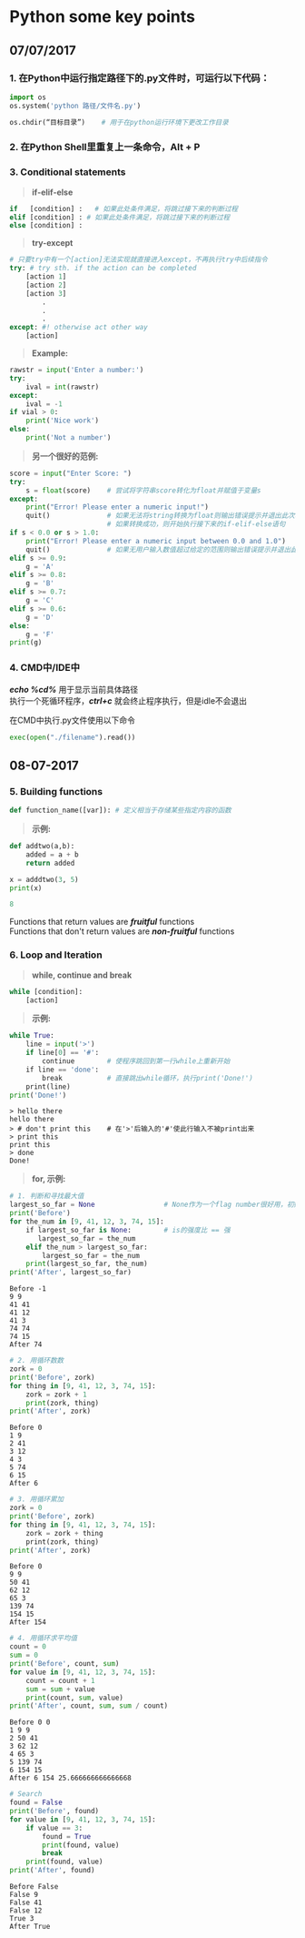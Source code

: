 # Python some key points

## 07/07/2017

### 1. 在Python中运行指定路径下的.py文件时，可运行以下代码：
```python
import os
os.system('python 路径/文件名.py')

os.chdir(“目标目录”)    # 用于在python运行环境下更改工作目录
```

### 2. 在Python Shell里重复上一条命令，Alt + P

### 3. Conditional statements
> **if-elif-else**
```python
if   [condition] :   # 如果此处条件满足，将跳过接下来的判断过程
elif [condition] : # 如果此处条件满足，将跳过接下来的判断过程
else [condition] :
```
> **try-except**
```python
# 只要try中有一个[action]无法实现就直接进入except，不再执行try中后续指令
try: # try sth. if the action can be completed
    [action 1]
    [action 2]
    [action 3]
        .
        .
        .
except: #! otherwise act other way
    [action]
```
> **Example:**
```python
rawstr = input('Enter a number:')
try:
    ival = int(rawstr)
except:
    ival = -1
if vial > 0:
    print('Nice work')
else:
    print('Not a number')
```
> **另一个很好的范例:**
```python
score = input("Enter Score: ")
try:
    s = float(score)    # 尝试将字符串score转化为float并赋值于变量s
except:
    print("Error! Please enter a numeric input!")
    quit()              # 如果无法将string转换为float则输出错误提示并退出此次程序执行
                        # 如果转换成功，则开始执行接下来的if-elif-else语句
if s < 0.0 or s > 1.0:
    print("Error! Please enter a numeric input between 0.0 and 1.0")
    quit()              # 如果无用户输入数值超过给定的范围则输出错误提示并退出此次程序执行
elif s >= 0.9:
    g = 'A'
elif s >= 0.8:
    g = 'B'
elif s >= 0.7:
    g = 'C'
elif s >= 0.6:
    g = 'D'
else:
    g = 'F'
print(g)
```

### 4. CMD中/IDE中
***echo %cd%*** 用于显示当前具体路径</br>
执行一个死循环程序，***ctrl+c*** 就会终止程序执行，但是idle不会退出

在CMD中执行.py文件使用以下命令
```python
exec(open("./filename").read())
```

## 08-07-2017

### 5. Building functions
```python
def function_name([var]): # 定义相当于存储某些指定内容的函数
```
> **示例:**
```python
def addtwo(a,b):
    added = a + b
    return added

x = adddtwo(3, 5)
print(x)

8
```

Functions that return values are ***fruitful*** functions </br>
Functions that don't return values are ***non-fruitful*** functions

### 6. Loop and Iteration
> **while, continue and break**
```python
while [condition]:
    [action]
```
> **示例:**
```python
while True:
    line = input('>')
    if line[0] == '#':
        continue        # 使程序跳回到第一行while上重新开始
    if line == 'done':
        break           # 直接跳出while循环，执行print('Done!')
    print(line)
print('Done!')
```
```
> hello there
hello there
> # don't print this    # 在'>'后输入的'#'使此行输入不被print出来
> print this
print this
> done
Done!
```
> **for, 示例:**
```python
# 1. 判断和寻找最大值
largest_so_far = None                 # None作为一个flag number很好用，初始值
print('Before')
for the_num in [9, 41, 12, 3, 74, 15]:
    if largest_so_far is None:        # is的强度比 == 强
       largest_so_far = the_num
    elif the_num > largest_so_far:
        largest_so_far = the_num
    print(largest_so_far, the_num)
print('After', largest_so_far)
```
```
Before -1
9 9
41 41
41 12
41 3
74 74
74 15
After 74
```
```python
# 2. 用循环数数
zork = 0
print('Before', zork)
for thing in [9, 41, 12, 3, 74, 15]:
    zork = zork + 1
    print(zork, thing)
print('After', zork)
```
```
Before 0
1 9
2 41
3 12
4 3
5 74
6 15
After 6
```
```python
# 3. 用循环累加
zork = 0
print('Before', zork)
for thing in [9, 41, 12, 3, 74, 15]:
    zork = zork + thing
    print(zork, thing)
print('After', zork)
```
```
Before 0
9 9
50 41
62 12
65 3
139 74
154 15
After 154
```
```python
# 4. 用循环求平均值
count = 0
sum = 0
print('Before', count, sum)
for value in [9, 41, 12, 3, 74, 15]:
    count = count + 1
    sum = sum + value
    print(count, sum, value)
print('After', count, sum, sum / count)
```
```
Before 0 0
1 9 9
2 50 41
3 62 12
4 65 3
5 139 74
6 154 15
After 6 154 25.666666666666668
```
```python
# Search
found = False
print('Before', found)
for value in [9, 41, 12, 3, 74, 15]:
    if value == 3:
        found = True
        print(found, value)
        break
    print(found, value)
print('After', found)
```
```
Before False
False 9
False 41
False 12
True 3
After True
```
